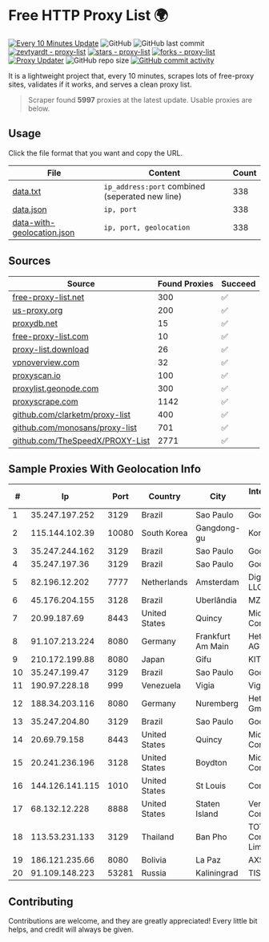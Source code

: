 
# Free HTTP Proxy List 🌍

[![Every 10 Minutes Update](https://github.com/mertguvencli/http-proxy-list/actions/workflows/main.yml/badge.svg?branch=main)](https://github.com/mertguvencli/http-proxy-list/actions/workflows/main.yml)
![GitHub](https://img.shields.io/github/license/mertguvencli/http-proxy-list)
![GitHub last commit](https://img.shields.io/github/last-commit/mertguvencli/http-proxy-list)
[![zevtyardt - proxy-list](https://img.shields.io/static/v1?label=zevtyardt&message=proxy-list&color=blue&logo=github)](https://github.com/zevtyardt/proxy-list "Go to GitHub repo")
[![stars - proxy-list](https://img.shields.io/github/stars/zevtyardt/proxy-list?style=social)](https://github.com/zevtyardt/proxy-list)
[![forks - proxy-list](https://img.shields.io/github/forks/zevtyardt/proxy-list?style=social)](https://github.com/zevtyardt/proxy-list)
[![Proxy Updater](https://github.com/zevtyardt/proxy-list/workflows/Proxy%20Updater/badge.svg)](https://github.com/zevtyardt/proxy-list/actions?query=workflow:"Proxy+Updater")
![GitHub repo size](https://img.shields.io/github/repo-size/zevtyardt/proxy-list)
[![GitHub commit activity](https://img.shields.io/github/commit-activity/m/zevtyardt/proxy-list?logo=commits)](https://github.com/zevtyardt/proxy-list/commits/main)

It is a lightweight project that, every 10 minutes, scrapes lots of free-proxy sites, validates if it works, and serves a clean proxy list.

> Scraper found **5997** proxies at the latest update. Usable proxies are below.

## Usage

Click the file format that you want and copy the URL.

|File|Content|Count|
|----|-------|-----|
|[data.txt](https://raw.githubusercontent.com/mertguvencli/http-proxy-list/main/proxy-list/data.txt)|`ip_address:port` combined (seperated new line)|338|
|[data.json](https://raw.githubusercontent.com/mertguvencli/http-proxy-list/main/proxy-list/data.json)|`ip, port`|338|
|[data-with-geolocation.json](https://raw.githubusercontent.com/mertguvencli/http-proxy-list/main/proxy-list/data-with-geolocation.json)|`ip, port, geolocation`|338|

## Sources

|Source|Found Proxies|Succeed|
|------|-------------|-------|
|[free-proxy-list.net](https://free-proxy-list.net)|300|✅|
|[us-proxy.org](https://www.us-proxy.org)|200|✅|
|[proxydb.net](http://proxydb.net)|15|✅|
|[free-proxy-list.com](https://free-proxy-list.com/?page=&port=&type%5B%5D=http&type%5B%5D=https&up_time=0&search=Search)|10|✅|
|[proxy-list.download](https://www.proxy-list.download/HTTP)|26|✅|
|[vpnoverview.com](https://vpnoverview.com/privacy/anonymous-browsing/free-proxy-servers)|32|✅|
|[proxyscan.io](https://www.proxyscan.io)|100|✅|
|[proxylist.geonode.com](https://proxylist.geonode.com/api/proxy-list?limit=300&page=1&sort_by=lastChecked&sort_type=desc&protocols=http,https)|300|✅|
|[proxyscrape.com](https://api.proxyscrape.com/v2/?request=displayproxies&protocol=http&timeout=10000&country=all&ssl=all&anonymity=all)|1142|✅|
|[github.com/clarketm/proxy-list](https://raw.githubusercontent.com/clarketm/proxy-list/master/proxy-list-raw.txt)|400|✅|
|[github.com/monosans/proxy-list](https://raw.githubusercontent.com/monosans/proxy-list/main/proxies/http.txt)|701|✅|
|[github.com/TheSpeedX/PROXY-List](https://raw.githubusercontent.com/TheSpeedX/PROXY-List/master/http.txt)|2771|✅|


## Sample Proxies With Geolocation Info

|#|Ip|Port|Country|City|Internet Service Provider|
|-|--|----|-------|----|-------------------------|
|1|35.247.197.252|3129|Brazil|Sao Paulo|Google LLC|
|2|115.144.102.39|10080|South Korea|Gangdong-gu|Korea Telecom|
|3|35.247.244.162|3129|Brazil|Sao Paulo|Google LLC|
|4|35.247.197.36|3129|Brazil|Sao Paulo|Google LLC|
|5|82.196.12.202|7777|Netherlands|Amsterdam|DigitalOcean, LLC|
|6|45.176.204.155|3128|Brazil|Uberlândia|MZ NET FIBRA|
|7|20.99.187.69|8443|United States|Quincy|Microsoft Corporation|
|8|91.107.213.224|8080|Germany|Frankfurt Am Main|Hetzner Online AG|
|9|210.172.199.88|8080|Japan|Gifu|KITAGATA|
|10|35.247.199.47|3129|Brazil|Sao Paulo|Google LLC|
|11|190.97.228.18|999|Venezuela|Vigia|Viginet C.A|
|12|188.34.203.116|8080|Germany|Nuremberg|Hetzner Online GmbH|
|13|35.247.204.80|3129|Brazil|Sao Paulo|Google LLC|
|14|20.69.79.158|8443|United States|Quincy|Microsoft Corporation|
|15|20.241.236.196|3128|United States|Boydton|Microsoft Corporation|
|16|144.126.141.115|1010|United States|St Louis|Contabo Inc.|
|17|68.132.12.228|8888|United States|Staten Island|Verizon Communications|
|18|113.53.231.133|3129|Thailand|Ban Pho|TOT Public Company Limited|
|19|186.121.235.66|8080|Bolivia|La Paz|AXS Bolivia S. A.|
|20|91.109.148.223|53281|Russia|Kaliningrad|TIS-DIALOG|



## Contributing

Contributions are welcome, and they are greatly appreciated! Every
little bit helps, and credit will always be given.

